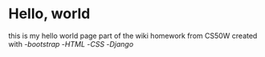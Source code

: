 # Hello, world
this is my hello world page part of the wiki homework from CS50W created with
-*bootstrap*
-*HTML*
-*CSS*
-*Django*